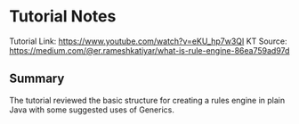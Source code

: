 # Tutorial Notes
Tutorial Link: https://www.youtube.com/watch?v=eKU_hp7w3QI
KT Source: https://medium.com/@er.rameshkatiyar/what-is-rule-engine-86ea759ad97d

## Summary
The tutorial reviewed the basic structure for creating a rules engine in plain Java with some suggested uses of Generics.
